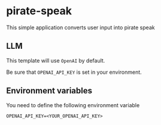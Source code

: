 # pirate-speak

This simple application converts user input into pirate speak

##  LLM

This template will use `OpenAI` by default. 

Be sure that `OPENAI_API_KEY` is set in your environment.

##  Environment variables

You need to define the following environment variable

```
OPENAI_API_KEY=<YOUR_OPENAI_API_KEY>
```

